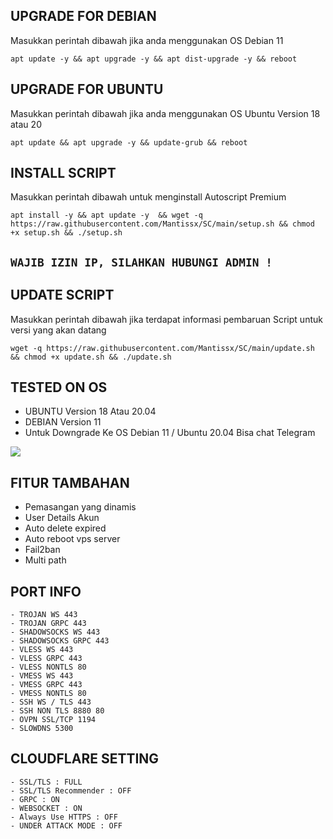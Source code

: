 ## UPGRADE FOR DEBIAN
Masukkan perintah dibawah jika anda menggunakan OS Debian 11
```
apt update -y && apt upgrade -y && apt dist-upgrade -y && reboot
```

##  UPGRADE FOR UBUNTU
Masukkan perintah dibawah jika anda menggunakan OS Ubuntu Version 18 atau 20
```
apt update && apt upgrade -y && update-grub && reboot
```

## INSTALL SCRIPT 
Masukkan perintah dibawah untuk menginstall Autoscript Premium
```
apt install -y && apt update -y  && wget -q https://raw.githubusercontent.com/Mantissx/SC/main/setup.sh && chmod +x setup.sh && ./setup.sh
```

## `WAJIB IZIN IP, SILAHKAN HUBUNGI ADMIN !`

## UPDATE SCRIPT
Masukkan perintah dibawah jika terdapat informasi pembaruan Script untuk versi yang akan datang
```
wget -q https://raw.githubusercontent.com/Mantissx/SC/main/update.sh && chmod +x update.sh && ./update.sh
```

## TESTED ON OS
- UBUNTU Version 18 Atau 20.04
- DEBIAN Version 11
- Untuk Downgrade Ke OS Debian 11 / Ubuntu 20.04 Bisa chat Telegram

<a href="https://t.me/xmantissx" target=”_blank”><img src="https://img.shields.io/static/v1?style=for-the-badge&logo=Telegram&label=Telegram&message=Click%20Here&color=blue"></a>

## FITUR TAMBAHAN
- Pemasangan yang dinamis
- User Details Akun
- Auto delete expired
- Auto reboot vps server
- Fail2ban
- Multi path

## PORT INFO
```
- TROJAN WS 443
- TROJAN GRPC 443
- SHADOWSOCKS WS 443
- SHADOWSOCKS GRPC 443
- VLESS WS 443
- VLESS GRPC 443
- VLESS NONTLS 80
- VMESS WS 443
- VMESS GRPC 443
- VMESS NONTLS 80
- SSH WS / TLS 443
- SSH NON TLS 8880 80
- OVPN SSL/TCP 1194
- SLOWDNS 5300
```

## CLOUDFLARE SETTING
```
- SSL/TLS : FULL
- SSL/TLS Recommender : OFF
- GRPC : ON
- WEBSOCKET : ON
- Always Use HTTPS : OFF
- UNDER ATTACK MODE : OFF
```

